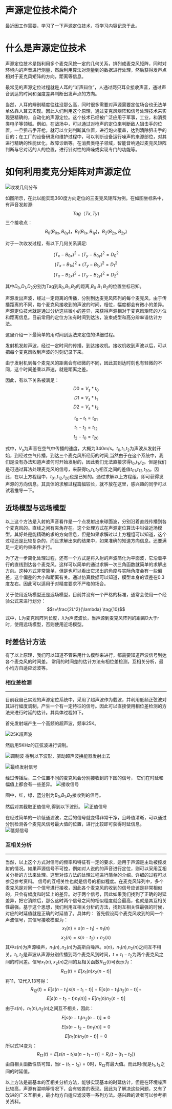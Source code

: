 
# 声源定位技术简介

最近因工作需要，学习了一下声源定位技术，将学习内容记录于此。
  
 
# 什么是声源定位技术

声源定位技术是指利用多个麦克风按一定的几何关系，排列成麦克风矩阵，同时对环境内的声音进行测量，然后利用算法对测量到的数据进行处理，然后获得发声点相对于麦克风矩阵的方向，距离等信息。

最常见的声源定位过程就是人耳的“听声辩位”，人通过两只耳朵接收声音，通过声音到达的时间和强度差异判断出发声点的方向。

当然，人耳的辨别精度往往没那么高，同时很多需要对声源需要定位场合也无法单单依靠人耳去实现。因此人们利用这个原理，通过麦克风矩阵和信号处理技术来实现更精确的，自动化的声源定位。这个技术已经被广泛应用于军事，工业，和消费类电子等领域。例如，在战场中，可以通过对枪声的定位来判断敌人狙击手的位置，一旦狙击手开枪，就可以立刻判断其位置，进行炮火覆盖，达到清除狙击手的目的；在工厂的设备研发和维护过程中，可以判断设备运行噪声的来源部位，对其进行精确的性能优化，故障诊断等。在消费类电子领域，智能音响通过麦克风矩阵判断与它对话的人的位置，进行针对性的降噪或实现专门的功能等。


# 如何利用麦克分矩阵对声源定位
![收发几何分布](./1.png)

如图所示，在此以能实现360度方向定位的三麦克风矩阵为例。在如图坐标系中，有声音发射源:
$$Tag（Tx,Ty)$$
三个接收点：
$${B_0(B_{0x},B_{0y})，B_1(B_{1x},B_{1y})，B_2(B_{2x},B_{2y})}$$


对于一次收发过程，有以下几何关系满足:

$$(T_x-B_{0x})^2+(T_y-B_{0y})^2=D_0^2 \tag{1}$$
$$(T_x-B_{1x})^2+(T_y-B_{1y})^2=D_1^2 \tag{2}$$
$$(T_x-B_{2x})^2+(T_y-B_{2y})^2=D_2^2 \tag{3}$$

其中$D_0$,$D_1$,$D_2$分别为Tag到$B_0$,$B_1$,$B_2$的距离,$B_0$ $B_1$ $B_2$的位置坐标已知。

声源发出声波，经过一定距离的传播，分别到达麦克风阵列的每个麦克风，由于传播距离的不同，每个麦克风接收到的声波的时间，相位，幅度都会有微小的差异。
声源定位技术就是通过分析这些微小的差异，来获得声源相对于麦克风矩阵的方位和距离信息。目前常用的定位方法有时间到达法，波束成型和高分辨率谱估计方法。

这里介绍一下最简单的用时间到达法来定位的详细过程。

发射机发射声波，经过一定时间的传播，到达接收机。接收机收到声波以后，可以把每个麦克风收到声波的时刻记录下来。

由于发射机到每个麦克风的距离会有细微的不同，因此其到达时刻也有轻微的不同，这个时间差乘以声速，就是距离之差。

因此，有以下关系被满足：
$$D0 = V_s*t_0 \tag{4}$$
$$D1 = V_s*t_1 \tag{5}$$
$$D2 = V_s*t_2 \tag{6}$$

$$t_0 - t_1 = t_{01} \tag{7}$$
$$t_1 - t_2 = t_{12} \tag{8}$$
$$t_2 - t_0 = t_{20} \tag{9}$$

式中，$V_s$为声音在空气中传播的速度，大概为340m/s。$t_0$,$t_1$,$t_2$为声波从发射开始，到经过空气传播，到达三个麦克风所经历的时间,当然由于在这个系统中，我们是没有办法知道声波何时开始发射的，因此我们无法直接求得$t_0$,$t_1$,$t_2$。但是我们是可通过算法处理麦克风的信号，来获得$t_0$,$t_1$,$t_2$相互之间的差值$t_{01}$,$t_{12}$,$t_{20}$。因此，在以上方程组中，$t_{01}$,$t_{12}$,$t_{20}$也是已知的。通过求解以上方程组，即可获得发声源的方向信息。其具体的求解过程篇幅较长，就不放在这里，感兴趣的同学可以试着推导一下。

## 近场模型与远场模型

以上这个方法是入射的声音看作是一个点发射出来球面波，分别沿着直线传播到各个麦克风的。直线之间有夹角存在。这个处理方式在声源定位算法中叫做近场模型。其好处是能精确的求的方向信息，但是如果求解过以上方程组可以知道，这个过程还是比较复杂的，而且求解出来的结果中，如果准确的知道方向信息。还要满足一定的约束条件才行。

为了近一步简化处理过程，还有一个方式是将入射的声波简化为平面波，它沿着平行的直线到达各个麦克风。这样可以简单的通过求解一次三角函数就简单的求解出方向。这种方式非常简单，但是也可以看出它求出的角度与实际角度会有一些偏差，这个偏差的大小和距离有关。通过仿真数据可以知道，模型本身的误差在0.3度左右。因此可以适用于对精度要求不严格的场合。

关于使用近场模型还是远场模型，目前并没有一个严格的标准，通常会使用一个经验公式来进行划分：
$$r=\frac{2L^2}{\lambda} \tag{10}$$
式中，L为麦克风阵列长度，$\lambda$为声波波长，当声源到麦克风阵列的距离D大于r时，使用远场模型，否则使用近场模型。

## 时差估计方法
有了以上原理，我们可以知道不管采用什么模型来进行，都需要知道声波信号到达各个麦克风的时间差。
常用的时间差的估计方法有相位差检测，互相关分析，最小均方自适应滤波等。

### 相位差检测
---
 
目前我自己实现的声源定位系统中，采用了超声波作为载波，并利用低频正弦波对其进行幅度调制，产生一个有一定特征的信号。因此可以直接使用相位差检测的方法来进行时延的估计。其具体过程如下。

首先发射端产生一个高频的超声波，频率25K。

![25K超声波](./2.png)

然后用5KHz的正弦波进行调制。

![调制波](./3.png)
得到以下波形，驱动超声波换能器发射出去

![最终发射信号](./43.png)

经过传播后，三个位置不同的麦克风会分别接收到的下图的信号，
它们在时延和幅值上都会有一些差异。
![接收信号](./5.png)

图中，红，绿，蓝分别为$B_0$,$B_1$,$B_2$接收到的信号。

然后对其截取正值信号,得到以下波形。
![正值信号](./6.png)

在经过简单的一阶低通滤波，之后的信号就变得非常干净，且峰值清晰，可以通过分别检测各个麦克风信号最大值的位置，进行比较即可获得时延信息。 
![低频信号](./7.jpeg)

### 互相关分析
---
当然，以上这个方式对信号的频率和特征有一定的要求，适用于声源是主动被控发射的情况。如果声源信号不可控，例如对人说的的声音进行定位，则可以采用互相关分析的方法来处理。这里对该方法的处理过程进行简单的介绍。详细的过程可以参见参考资料。
信号的互相关性也就是信号的相似程度。在麦克风阵列中，多个麦克风是对同一个信号进行接收，因此各个麦克风的收到的信号应该是非常相似的，只会有幅度和时延上的差异。对于两个信号，因此如果我们找到了正确的时延差异，把它消除后，那么这时两个信号之间的相似程度就会最高，也就是其互相关性最强。基于这个思想，我们利用互相关分析的方法，找到互相关性最强的时候，对应的时延值就是正确的时延值了。具体的：
首先假设两个麦克风收到的同一个声波信号，其信号接收模型为：
$$x_1(n) = s(n-t_1)+n_1(n) \tag{11}$$
$$x_2(n) = s(n-t_2)+n_2(n) \tag{12}$$
其中$s(n)$为声源噪声，$n_1(n),n_2(n)$为高斯白噪声。$s(n)$，$n_1(n)$,$n_2(n)$之间互不相关。$t_1,t_2$是声波从声源分别传播到两个麦克风到时间，$t = t_1 - t_2$为两个麦克风之间的时间差。信号$x_1(n),x_2(n)$之间的互相关函数$R_{12}(t)$可表示为：
$$R_{12}(t)=E[x_1(n)x_2(n-t)] \tag{13}$$
将11，12代入13可得：
$$R_{12}(t)=E[s(n-t_1)s(n-t_1-t)] + E[s(n-t_1)n_2(n-t)] + $$
$$E[s(n-t_2-t)n_1(n)]+E[n_1(n)n_2(n-t)]\tag{14}$$
由于$s(n)$，$n_1(n)$,$n_2(n)$之间互不相关，因此：
$$E[s(n-t_1)n_2(n-t)] = 0$$
$$E[s(n-t_2-t)n_1(n)] = 0$$
$$E[n_1(n)n_2(n-t)] = 0$$
所以式14变为：
$$R_{12}(t)=E[s(n-t_1)s(n-t_1-t)] = R_r(t-(t_1-t_2)) \tag{15}$$
由自相关函数性质可知，当$t-(t_1-t_2)=0$时，$R_{12}$有最大值。而此时$t$就是$t_1,t_2$之间的时延值。

以上方法是最基本的互相关分析方法，能够实现基本的时延估计，但是在环境噪声比较高，声源有混响等情况下，会有较差的表现。因此为了解决这些问题，又有了改进的广义互相关，最小均方自适应滤波等一系列方法。感兴趣的读者可以参考相关资料。


